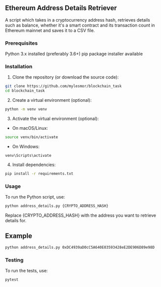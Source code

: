 ## Ethereum Address Details Retriever
A script which takes in a cryptocurrency address hash, retrieves details such as balance, whether it's a smart contract and its transaction count in Ethereum mainnet and saves it to a CSV file.

### Prerequisites
Python 3.x installed (preferably 3.6+)
pip package installer available

### Installation

1. Clone the repository (or download the source code):

```bash
git clone https://github.com/mylesmor/blockchain_task
cd blockchain_task
```

2. Create a virtual environment (optional):

```bash
python -m venv venv
```

3. Activate the virtual environment (optional):

- On macOS/Linux:
```bash
source venv/bin/activate
```

- On Windows:
```
venv\Scripts\activate
```

4. Install dependencies:

```bash
pip install -r requirements.txt
```

### Usage
To run the Python script, use:

```bash
python address_details.py {CRYPTO_ADDRESS_HASH}
```
Replace {CRYPTO_ADDRESS_HASH} with the address you want to retrieve details for.

## Example
```bash
python address_details.py 0xDC4939aD0cC5A640E03593428eE2DE906D89e98D
```

### Testing
To run the tests, use:

```bash
pytest
```



